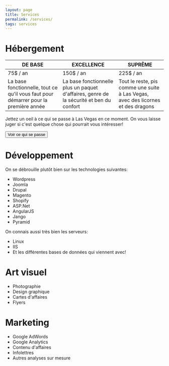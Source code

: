 ```yaml
---
layout: page
title: Services
permalink: /services/
tags: services
---
```


# Hébergement

| DE BASE | EXCELLENCE | SUPRÊME |
|------|------|------|
| 75$ / an | 150$ / an | 225$ / an |
| La base fonctionnelle, tout ce qu'il vous faut pour démarrer pour la première année | La base fonctionnelle plus un paquet d'affaires, genre de la sécurité et ben du confort | Tout le reste, pis comme une suite à Las Vegas, avec des licornes et des dragons |

Jettez un oeil à ce qui se passe à Las Vegas en ce moment. On vous laisse juger si c'est quelque chose qui pourrait vous intéresser!

<button class="button button-blue button-big mobile-block" onclick="window.location.href='#blog-post'">Voir ce qui se passe</button>

# Développement

On se débrouille plutôt bien sur les technologies suivantes:

* Wordpress
* Joomla
* Drupal
* Magento
* Shopify
* ASP.Net
* AngularJS
* Jango
* Pyramid

On connais aussi très bien les serveurs:

* Linux
* IIS
* Et les différentes bases de données qui viennent avec!


# Art visuel

* Photographie
* Design graphique
* Cartes d'affaires
* Flyers

# Marketing

* Google AdWords
* Google Analytics
* Contenu d'affaires
* Infolettres
* Autres analyses sur mesure